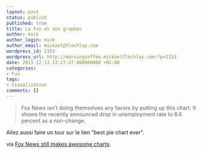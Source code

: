```yaml
---
layout: post
status: publish
published: true
title: La Fox et ses graphes
author: mick
author_login: mick
author_email: mickael@flochlay.com
wordpress_id: 1153
wordpress_url: http://morningcoffee.mickaelflochlay.com/?p=1153
date: 2011-12-13 13:27:27.000000000 +01:00
categories:
- Fun
tags:
- Visualization
comments: []
---
```

<blockquote>Fox News isn't doing themselves any favors by putting up this chart. It shows the recently announced drop in unemployment rate to 8.6 percent as a non-change.</blockquote>
Allez aussi faire un tour sur le lien "best pie chart ever".

via <a href="http://flowingdata.com/2011/12/12/fox-news-still-makes-awesome-charts/">Fox News still makes awesome charts</a>.
